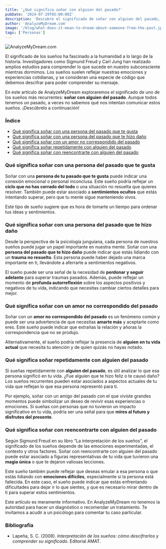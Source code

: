 ```yaml
---
title: '¿Qué significa soñar con alguien del pasado?'
pubDate: '2024-07-29T05:00:00Z'
description: 'Descubre el significado de soñar con alguien del pasado, desde viejos amores hasta personas que te hicieron daño.'
author: 'AnalyzeMyDream.com'
image: '/blog/what-does-it-mean-to-dream-about-someone-from-the-past.jpeg'
tags: ['Personas']
---
```


![AnalyzeMyDream.com](/blog/what-does-it-mean-to-dream-about-someone-from-the-past.jpeg)

El significado de los sueños ha fascinado a la humanidad a lo largo de la historia. Investigadores como Sigmund Freud y Carl Jung han realizado amplios estudios para comprender lo que sucede en nuestro subconsciente mientras dormimos. Los sueños suelen reflejar nuestras emociones y experiencias cotidianas, y se consideran una especie de código que debemos descifrar para poder comprender su mensaje.

En este artículo de AnalyzeMyDream exploraremos el significado de uno de los sueños más recurrentes: **soñar con alguien del pasado**. Aunque todos tenemos un pasado, a veces no sabemos qué nos intentan comunicar estos sueños. ¡Descúbrelo a continuación!

### Índice

- [Qué significa soñar con una persona del pasado que te gusta](#que-significa-sonar-con-una-persona-del-pasado-que-te-gusta)
- [Qué significa soñar con una persona del pasado que te hizo daño](#que-significa-sonar-con-una-persona-del-pasado-que-te-hizo-daño)
- [Qué significa soñar con un amor no correspondido del pasado](#que-significa-sonar-con-un-amor-no-correspondido-del-pasado)
- [Qué significa soñar repetidamente con alguien del pasado](#que-significa-sonar-repetidamente-con-alguien-del-pasado)
- [Qué significa soñar con reencontrarte con alguien del pasado](#que-significa-sonar-con-reencontrarte-con-alguien-del-pasado)

### Qué significa soñar con una persona del pasado que te gusta

Soñar con una **persona de tu pasado que te gusta** puede indicar una conexión emocional o personal inconclusa. Este sueño podría reflejar un **ciclo que no has cerrado del todo** o una situación no resuelta que quieres resolver. También puede estar asociado a **sentimientos ocultos** que estás intentando superar, pero que tu mente sigue manteniendo vivos.

Este tipo de sueño sugiere que es hora de tomarte un tiempo para ordenar tus ideas y sentimientos.

### Qué significa soñar con una persona del pasado que te hizo daño

Desde la perspectiva de la psicología junguiana, cada persona de nuestros sueños puede jugar un papel importante en nuestra mente. Soñar con una **persona del pasado que te hizo daño** puede indicar que estás lidiando con un **trauma no resuelto**. Esta persona puede haber dejado una marca importante en ti, llevándote a aferrarte a sentimientos negativos.

El sueño puede ser una señal de la necesidad de **perdonar y seguir adelante** para superar traumas pasados. Además, puede reflejar un momento de **profunda autorreflexión** sobre los aspectos positivos y negativos de tu vida, indicando que necesitas cambiar ciertos detalles para mejor.

### Qué significa soñar con un amor no correspondido del pasado

Soñar con un **amor no correspondido del pasado** es un fenómeno común y puede ser una advertencia de que necesitas **amarte más** y aceptarte como eres. Este sueño puede indicar que extrañas la relación y añoras la correspondencia que no se produjo.

Alternativamente, el sueño podría reflejar la presencia de **alguien en tu vida actual** que necesita tu atención y de quien quizás no hayas notado.

### Qué significa soñar repetidamente con alguien del pasado

Si sueñas repetidamente con **alguien del pasado**, es útil analizar lo que esa persona significó en tu vida. ¿Fue alguien que te hizo feliz o te causó daño? Los sueños recurrentes pueden estar asociados a aspectos actuales de tu vida que reflejan lo que esa persona representó para ti.

Por ejemplo, soñar con un amigo del pasado con el que viviste grandes momentos puede simbolizar un deseo de revivir esas experiencias o emociones. Si sueñas con personas que no tuvieron un impacto significativo en tu vida, podría ser una señal para que **mires al futuro y disfrutes del presente**.

### Qué significa soñar con reencontrarte con alguien del pasado

Según Sigmund Freud en su libro “La interpretación de los sueños”, el significado de los sueños depende de las emociones experimentadas, el contexto y otros factores. Soñar con reencontrarte con alguien del pasado puede estar asociado a figuras representativas de tu vida que tuvieron una **magia única** o que te dejaron valiosas lecciones.

Este sueño también puede reflejar que deseas emular a esa persona o que estás lidiando con **emociones difíciles**, especialmente si la persona está fallecida. En este caso, el sueño puede indicar que estás enfrentando dificultades para dejar ir lo que sientes, y que es necesario mirar dentro de ti para superar estos sentimientos.

Este artículo es meramente informativo. En AnalyzeMyDream no tenemos la autoridad para hacer un diagnóstico o recomendar un tratamiento. Te invitamos a acudir a un psicólogo para comentar tu caso particular.

### Bibliografía

- Lapeña, S. C. (2008). *Interpretación de los sueños: cómo descifrarlos y comprender su significado*. Editorial AMAT.
